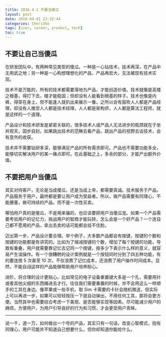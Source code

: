 ```yaml
---
title: 2016.4.1 不要当傻瓜
layout: post
date: 2016-04-01 23:32:44
categories: CheriShe
tags: [user, career, product, tech]
toc: true
---
```


## 不要让自己当傻瓜

在研发团队中，有两种常见类型的傻瓜。一种是一心钻技术，技术再深，在产品中无用武之地；另一种是一心构想理想化的产品，产品再宏大，无法被现有技术实现。

技术不是万能的，所有的技术都需要落地为产品，才能创造价值。技术就像是高楼之根基，得打下去，楼才能稳固；但却没有人能看到根基的样子。技术也像是内裤，得穿在身上，但不能逢人就扒出来展示一番。之所以会有鼓吹人人都是产品经理，却没有人推崇人人都是技术经理，人人都是架构师，人人都是算法工程师，就是这样的一个道理。

<!-- more -->

产品设计和技术研发是紧密关联的，很多技术人或产品人无法进步的瓶颈就在于坐井观天，固步自封。如果跳出技术的范畴去看产品，跳出产品的视野去谈技术，会有意外的收获。

技术并不需要钻研多深，能够满足产品的所有需求即可。产品也不需要功能多全，能够切实解决用户的某一痛点即可。在此基础之上，多余的部分，才能产出额外价值。

## 不要把用户当傻瓜

其实对待客户，无论是当成傻瓜，还是当成上帝，都需要真诚。技术服务于产品，产品服务于用户，最终都是要让用户成为受益者。所以，做产品需要有同理心，不能搪塞，做可持续的产品，而不是一次性买卖。

哪怕用户真的是傻瓜，不是用来骗的，也应该要把用户当傻瓜宠。如果一个产品需要考验用户的记忆力，挑战用户的智商才能玩转，怎么会是一个好产品？一个连自己都不愿用的产品，拿出去卖的话可能都会挂不住脸。

迈出第一步，产品设计要合理。举个例子，大多数产品都会有按键，按键的个数和按键的功能都是有讲究的。比如为了缩减按键的个数，增加了每个按键的功能，导致有重叠，用户就需要靠记忆去记同一个按键，按多少下表示什么样的意义，就容易产生误操作。有一个很糟糕的设计案例就是一个按钮同时分到了四五种功能，有的要连按 5 次甚至 10 次，不仅浪费了记忆成本，还浪费了用户操作时间成本。显然，不能自诩这样的产品能够帮助用户培养耐心。

进阶，将合理的设计更贴心。比如常见的电子设备重置键大多是一个孔，需要用针或者其他尖细的东西捅进去才行。往往我们需要重置的时候，并不会用这么一样顺手的工具在身边。像苹果或一些手机，取 Sim 卡需要的卡针会随机赠送，但实际上可以再进一步，如果可以轻轻按压一下就自动弹出，不用任何工具，那将会更方便。当然其中也需要综合考虑一下美观、是否能够实现等因素。尽可能减少用户的麻烦，方便用户，为用户引导良好的行为和习惯，才会更受用户青睐。

---

说一千，道一万，如何做出一个号的产品，其实只有一句话，改变心智模式，抱有同理心，用户可能并不知道自己想要什么，但你却知道你能给什么。
